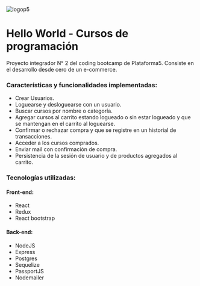 ![logop5](https://p5-hall-of-fame.s3.amazonaws.com/p5logo.png)

# Hello World - Cursos de programación

Proyecto integrador N° 2 del coding bootcamp de Plataforma5. Consiste en el desarrollo desde cero de un e-commerce.

### Características y funcionalidades implementadas:

- Crear Usuarios.
- Loguearse y desloguearse con un usuario.
- Buscar cursos por nombre o categoría.
- Agregar cursos al carrito estando logueado o sin estar logueado y que se mantengan en el carrito al loguearse.
- Confirmar o rechazar compra y que se registre en un historial de transacciones.
- Acceder a los cursos comprados.
- Enviar mail con confirmación de compra.
- Persistencia de la sesión de usuario y de productos agregados al carrito.

### Tecnologías utilizadas:
#### Front-end:
- React
- Redux
- React bootstrap

#### Back-end:
- NodeJS
- Express
- Postgres
- Sequelize
- PassportJS
- Nodemailer
